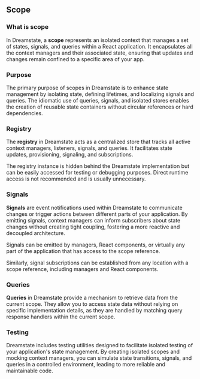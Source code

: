 ## Scope

### What is scope

In Dreamstate, a **scope** represents an isolated context that manages a set of states, signals, and
queries within a React application. It encapsulates all the context managers and their associated
state, ensuring that updates and changes remain confined to a specific area of your app.

### Purpose

The primary purpose of scopes in Dreamstate is to enhance state management by isolating state,
defining lifetimes, and localizing signals and queries. The idiomatic use of queries, signals,
and isolated stores enables the creation of reusable state containers without circular references or hard dependencies.

### Registry

The **registry** in Dreamstate acts as a centralized store that tracks all active context managers,
listeners, signals, and queries. It facilitates state updates, provisioning, signaling, and subscriptions.

The registry instance is hidden behind the Dreamstate implementation but can be easily accessed for testing or
debugging purposes. Direct runtime access is not recommended and is usually unnecessary.

### Signals

**Signals** are event notifications used within Dreamstate to communicate changes or trigger actions between
different parts of your application. By emitting signals, context managers can inform subscribers about
state changes without creating tight coupling, fostering a more reactive and decoupled architecture.

Signals can be emitted by managers, React components, or virtually any part of the application
that has access to the scope reference.

Similarly, signal subscriptions can be established from any location with a scope reference, including
managers and React components.

### Queries

**Queries** in Dreamstate provide a mechanism to retrieve data from the current scope.
They allow you to access state data without relying on specific implementation details, as they are handled
by matching query response handlers within the current scope.

### Testing

Dreamstate includes testing utilities designed to facilitate isolated testing of your application's state management.
By creating isolated scopes and mocking context managers, you can simulate state transitions, signals, and
queries in a controlled environment, leading to more reliable and maintainable code.
